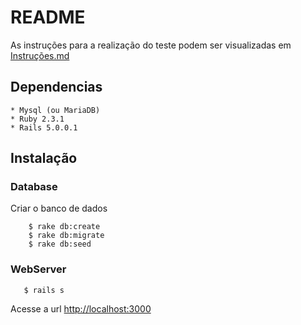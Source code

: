 # README

As instruções para a realização do teste podem ser visualizadas em [Instruções.md](Instrucoes.md)

## Dependencias

    * Mysql (ou MariaDB)
    * Ruby 2.3.1
    * Rails 5.0.0.1

## Instalação

### Database

Criar o banco de dados
```
    $ rake db:create
    $ rake db:migrate
    $ rake db:seed
```

### WebServer

```
   $ rails s
```

Acesse a url [http://localhost:3000](http://localhost:3000)
